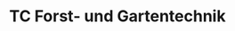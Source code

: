 ---
title: "TC Forst- und Gartentechnik"
url: /weinboehla/tc-forst-und-gartentechnik/
shop: Platzpflege
---